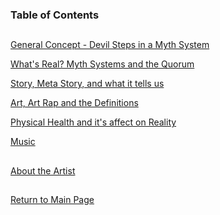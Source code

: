 ### Table of Contents

##

[General Concept - Devil Steps in a Myth System](https://github.com/mycroftwilde/devil-steps-in-a-myth-system/tree/master/ref_guide/concept)

[What's Real? Myth Systems and the Quorum](https://github.com/mycroftwilde/devil-steps-in-a-myth-system/tree/master/ref_guide/mythsystems)

[Story, Meta Story, and what it tells us](https://github.com/mycroftwilde/devil-steps-in-a-myth-system/tree/master/ref_guide/story)

[Art, Art Rap and the Definitions](https://github.com/mycroftwilde/devil-steps-in-a-myth-system/tree/master/ref_guide/art)

[Physical Health and it's affect on Reality](https://github.com/mycroftwilde/devil-steps-in-a-myth-system/tree/master/ref_guide/realityhealth)

[Music](https://github.com/mycroftwilde/devil-steps-in-a-myth-system/tree/master/ref_guide/music)

##

[About the Artist](https://github.com/mycroftwilde/devil-steps-in-a-myth-system/tree/master/artist)

##

[Return to Main Page](https://github.com/mycroftwilde/devil-steps-in-a-myth-system/tree/master)
